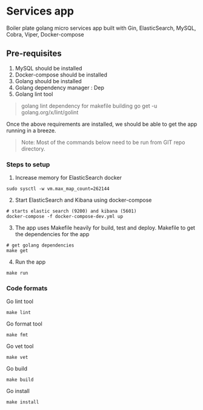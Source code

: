 # Services app

Boiler plate golang micro services app built with Gin, ElasticSearch, MySQL, Cobra, Viper, Docker-compose

## Pre-requisites

1. MySQL should be installed 
2. Docker-compose should be installed
3. Golang should be installed
4. Golang dependency manager : Dep
5. Golang lint tool
> golang lint dependency for makefile building
> go get -u golang.org/x/lint/golint

Once the above requirements are installed, we should be able to get 
the app running in a breeze.

> Note: Most of the commands below need to be run from GIT repo directory.

### Steps to setup
1. Increase memory for ElasticSearch docker

```
sudo sysctl -w vm.max_map_count=262144
```
2. Start ElasticSearch and Kibana using docker-compose

```
# starts elastic search (9200) and kibana (5601)
docker-compose -f docker-compose-dev.yml up 
```
3. The app uses Makefile heavily for build, test and deploy. Makefile to get the dependencies for the app
```
# get golang dependencies
make get
```
4. Run the app
```
make run
```

### Code formats
Go lint tool
```
make lint
```
Go format tool
```
make fmt
```
Go vet tool
```
make vet
```
Go build
```
make build
```
Go install
```
make install
```

